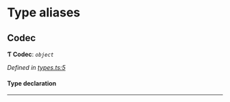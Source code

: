 

# Type aliases

<a id="codec"></a>

##  Codec

**Ƭ Codec**: *`object`*

*Defined in [types.ts:5](https://github.com/polkadot-js/common/blob/f6d05e0/packages/trie-codec/src/types.ts#L5)*

#### Type declaration

___

